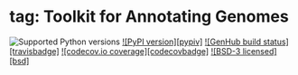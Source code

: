 # tag: Toolkit for Annotating Genomes

![Supported Python versions](https://img.shields.io/pypi/pyversions/tag.svg)
[![PyPI version][pypiv]](https://pypi.python.org/pypi/tag)
[![GenHub build status][travisbadge]](https://travis-ci.org/standage/tag)
[![codecov.io coverage][codecovbadge]](https://codecov.io/github/standage/tag)
[![BSD-3 licensed][bsd]](https://github.com/standage/tag/blob/master/LICENSE)
